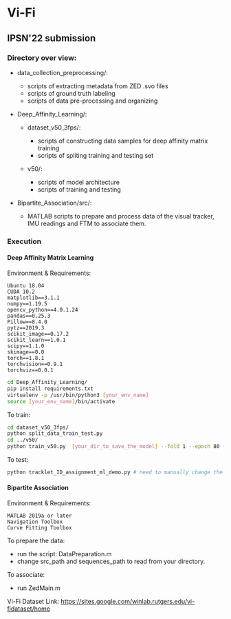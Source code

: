 # Vi-Fi
## IPSN'22 submission

### Directory over view:
* data_collection_preprocessing/:
  * scripts of extracting metadata from ZED .svo files
  * scripts of ground truth labeling
  * scripts of data pre-processing and organizing


* Deep_Affinity_Learning/:
  * dataset_v50_3fps/:
    * scripts of constructing data samples for deep affinity matrix training
    * scripts of spliting training and testing set

  * v50/:
    * scripts of model architecture
    * scripts of training and testing

* Bipartite_Association/src/:
  * MATLAB scripts to prepare and process data of the visual tracker, IMU readings and FTM to associate them.


### Execution
  #### Deep Affinity Matrix Learning
  Environment & Requirements:
  ```
  Ubuntu 18.04
  CUDA 10.2
  matplotlib==3.1.1
  numpy==1.19.5
  opencv_python==4.0.1.24
  pandas==0.25.3
  Pillow==8.4.0
  pytz==2019.3
  scikit_image==0.17.2
  scikit_learn==1.0.1
  scipy==1.1.0
  skimage==0.0
  torch==1.8.1
  torchvision==0.9.1
  torchviz==0.0.1
  ```
  
  ```bash
  cd Deep_Affinity_Learning/
  pip install requirements.txt
  virtualenv -p /usr/bin/python3 [your_env_name]
  source [your_env_name]/bin/activate
  ```
  
  To train:
  ```bash
  cd dataset_v50_3fps/
  python split_data_train_test.py
  cd ../v50/
  python train_v50.py  [your_dir_to_save_the_model] --fold 1 --epoch 80 --dataset [your_dir_of_train_test_dataset]/train_test_shuf_split_v2/ --lr 0.001 --batchSize 32
  ```
  To test:
  ```bash
  python tracklet_ID_assignment_ml_demo.py # need to manually change the directory of .pth in the script!
  ```

  #### Bipartite Association
  Environment & Requirements:
  ```
  MATLAB 2019a or later
  Navigation Toolbox
  Curve Fitting Toolbox
  ```
  
  To prepare the data:  
  * run the script: DataPreparation.m  
  * change src_path  and sequences_path to read from your directory.
  
  To associate:  
  * run ZedMain.m


Vi-Fi Dataset Link: https://sites.google.com/winlab.rutgers.edu/vi-fidataset/home
